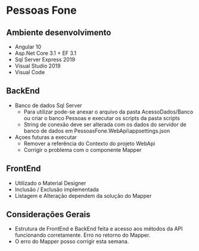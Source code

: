 # Pessoas Fone

## Ambiente desenvolvimento
 - Angular 10 
 - Asp.Net Core 3.1 + EF 3.1
 - Sql Server Express 2019
 - Visual Studio 2019
 - Visual Code
## BackEnd
 - Banco de dados Sql Server 
   - Para utilizar pode-se anexar o arquivo da pasta AcessoDados/Banco ou criar o banco Pessoas e executar os scripts da pasta scripts
   - String de conexão deve ser alterada com os dados do servidor de banco de dados em PessoasFone.WebApi\appsettings.json
 - Açoes futuras a executar
   - Remover a referência do Contexto do projeto WebApi
   - Corrigir o problema com o componente Mapper 
## FrontEnd
 - Utilizado o Material Designer
 - Inclusão / Exclusão implementada
 - Listagem e Alteração dependem da solução do Mapper
## Considerações Gerais
 - Estrutura de FrontEnd e BackEnd feita e acesso aos métodos da API funcionando corretamente. Erro no retorno do Mapper.
 - O erro do Mapper posso corrigir esta semana.
